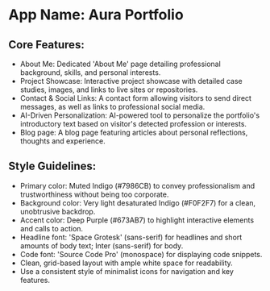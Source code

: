 # **App Name**: Aura Portfolio

## Core Features:

- About Me: Dedicated 'About Me' page detailing professional background, skills, and personal interests.
- Project Showcase: Interactive project showcase with detailed case studies, images, and links to live sites or repositories.
- Contact & Social Links: A contact form allowing visitors to send direct messages, as well as links to professional social media.
- AI-Driven Personalization: AI-powered tool to personalize the portfolio's introductory text based on visitor's detected profession or interests.
- Blog page: A blog page featuring articles about personal reflections, thoughts and experience.

## Style Guidelines:

- Primary color: Muted Indigo (#7986CB) to convey professionalism and trustworthiness without being too corporate.
- Background color: Very light desaturated Indigo (#F0F2F7) for a clean, unobtrusive backdrop.
- Accent color: Deep Purple (#673AB7) to highlight interactive elements and calls to action.
- Headline font: 'Space Grotesk' (sans-serif) for headlines and short amounts of body text; Inter (sans-serif) for body.
- Code font: 'Source Code Pro' (monospace) for displaying code snippets.
- Clean, grid-based layout with ample white space for readability.
- Use a consistent style of minimalist icons for navigation and key features.